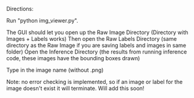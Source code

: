 Directions:

Run "python img_viewer.py". 

The GUI should let you open up the Raw Image Directory (Directory with Images + Labels works)
Then open the Raw Labels Directory (same directory as the Raw Image if you are saving labels and images in same folder)
Open the Inference Directory (the results from running inference code, these images have the bounding boxes drawn)

Type in the image name (without .png)

Note: no error checking is implemented, so if an image or label for the image doesn't exist it will terminate. Will add this soon!
